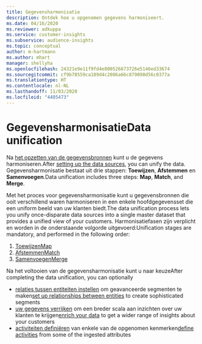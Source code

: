 ```yaml
---
title: Gegevensharmonisatie
description: Ontdek hoe u opgenomen gegevens harmoniseert.
ms.date: 04/16/2020
ms.reviewer: adkuppa
ms.service: customer-insights
ms.subservice: audience-insights
ms.topic: conceptual
author: m-hartmann
ms.author: mhart
manager: shellyha
ms.openlocfilehash: 24321e9e11f9fd4e800526673726e5146ed33674
ms.sourcegitcommit: cf9b78559ca189d4c2086a66c879098d56c0377a
ms.translationtype: HT
ms.contentlocale: nl-NL
ms.lasthandoff: 11/03/2020
ms.locfileid: "4405473"
---
```

# <a name="data-unification"></a><span data-ttu-id="0c807-103">Gegevensharmonisatie</span><span class="sxs-lookup"><span data-stu-id="0c807-103">Data unification</span></span>

<span data-ttu-id="0c807-104">Na [het opzetten van de gegevensbronnen](data-sources.md) kunt u de gegevens harmoniseren.</span><span class="sxs-lookup"><span data-stu-id="0c807-104">After [setting up the data sources](data-sources.md), you can unify the data.</span></span> <span data-ttu-id="0c807-105">Gegevensharmonisatie bestaat uit drie stappen: **Toewijzen**, **Afstemmen** en **Samenvoegen**.</span><span class="sxs-lookup"><span data-stu-id="0c807-105">Data unification includes three steps: **Map**, **Match**, and **Merge**.</span></span>

<span data-ttu-id="0c807-106">Met het proces voor gegevensharmonisatie kunt u gegevensbronnen die ooit verschillend waren harmoniseren in een enkele hoofdgegevensset die een uniform beeld van uw klanten biedt.</span><span class="sxs-lookup"><span data-stu-id="0c807-106">The data unification process lets you unify once-disparate data sources into a single master dataset that provides a unified view of your customers.</span></span> <span data-ttu-id="0c807-107">Harmonisatiefasen zijn verplicht en worden in de onderstaande volgorde uitgevoerd:</span><span class="sxs-lookup"><span data-stu-id="0c807-107">Unification stages are mandatory, and performed in the following order:</span></span>

1. [<span data-ttu-id="0c807-108">Toewijzen</span><span class="sxs-lookup"><span data-stu-id="0c807-108">Map</span></span>](map-entities.md)
2. [<span data-ttu-id="0c807-109">Afstemmen</span><span class="sxs-lookup"><span data-stu-id="0c807-109">Match</span></span>](match-entities.md)
3. [<span data-ttu-id="0c807-110">Samenvoegen</span><span class="sxs-lookup"><span data-stu-id="0c807-110">Merge</span></span>](merge-entities.md)

<span data-ttu-id="0c807-111">Na het voltooien van de gegevensharmonisatie kunt u naar keuze</span><span class="sxs-lookup"><span data-stu-id="0c807-111">After completing the data unification, you can optionally</span></span>

- <span data-ttu-id="0c807-112">[relaties tussen entiteiten instellen](relationships.md) om geavanceerde segmenten te maken</span><span class="sxs-lookup"><span data-stu-id="0c807-112">[set up relationships between entities](relationships.md) to create sophisticated segments</span></span>
- <span data-ttu-id="0c807-113">[uw gegevens verrijken](enrichment-hub.md) om een breder scala aan inzichten over uw klanten te krijgen</span><span class="sxs-lookup"><span data-stu-id="0c807-113">[enrich your data](enrichment-hub.md) to get a wider range of insights about your customers</span></span>
- <span data-ttu-id="0c807-114">[activiteiten definiëren](activities.md) van enkele van de opgenomen kenmerken</span><span class="sxs-lookup"><span data-stu-id="0c807-114">[define activities](activities.md) from some of the ingested attributes</span></span>
